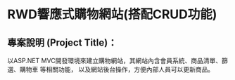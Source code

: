# RWD響應式購物網站(搭配CRUD功能)

## 專案說明 (Project Title)：
以ASP.NET MVC開發環境來建立購物網站，其網站內含會員系統、商品清單、篩選、購物車 等相關功能，
以及網站後台操作，方便內部人員可以更新商品。
